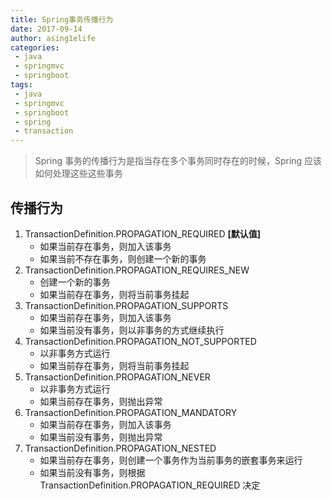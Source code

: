 ```yaml
---
title: Spring事务传播行为
date: 2017-09-14
author: asing1elife
categories:
 - java
 - springmvc
 - springboot
tags:
 - java
 - springmvc
 - springboot
 - spring
 - transaction
---
```

> Spring 事务的传播行为是指当存在多个事务同时存在的时候，Spring 应该如何处理这些这些事务  

## 传播行为
1. TransactionDefinition.PROPAGATION_REQUIRED **[默认值]**
	* 如果当前存在事务，则加入该事务
	* 如果当前不存在事务，则创建一个新的事务
2. TransactionDefinition.PROPAGATION_REQUIRES_NEW
	* 创建一个新的事务
	* 如果当前存在事务，则将当前事务挂起
3. TransactionDefinition.PROPAGATION_SUPPORTS
	* 如果当前存在事务，则加入该事务
	* 如果当前没有事务，则以非事务的方式继续执行
4. TransactionDefinition.PROPAGATION_NOT_SUPPORTED
	* 以非事务方式运行
	* 如果当前存在事务，则将当前事务挂起
5. TransactionDefinition.PROPAGATION_NEVER
	* 以非事务方式运行
	* 如果当前存在事务，则抛出异常
6. TransactionDefinition.PROPAGATION_MANDATORY
	* 如果当前存在事务，则加入该事务
	* 如果当前没有事务，则抛出异常
7. TransactionDefinition.PROPAGATION_NESTED
	* 如果当前存在事务，则创建一个事务作为当前事务的嵌套事务来运行
	* 如果当前没有事务，则根据 TransactionDefinition.PROPAGATION_REQUIRED 决定